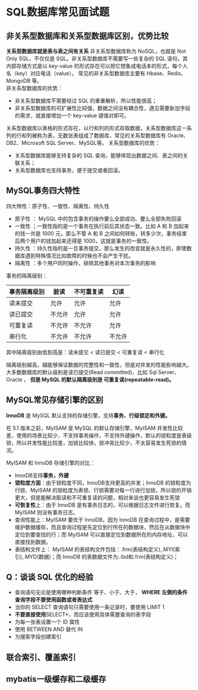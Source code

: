 # SQL数据库常见面试题

## 非关系型数据库和关系型数据库区别，优势比较
**关系型数据库就是表与表之间有关系**
非关系型数据库称为 NoSQL，也就是 Not Only SQL，不仅仅是 SQL。非关系型数据库不需要写一些复杂的 SQL 语句，其内部存储方式是以 key-value 的形式存在可以把它想象成电话本的形式，每个人名（key）对应电话（value）。 常见的非关系型数据库主要有 Hbase、Redis、MongoDB 等。     
非关系型数据库的优势：
* 非关系型数据库不需要经过 SQL 的重重解析，所以性能很高；      
* 非关系型数据库的可扩展性比较强，数据之间没有耦合性，遇见需要新加字段的需求，就直接增加一个 key-value 键值对即可。       

关系型数据库以表格的形式存在，以行和列的形式存取数据，关系型数据库这一系列的行和列被称为表，无数张表组成了数据库，常见的关系型数据库有 Oracle、DB2、Microsoft SQL Server、MySQL等。
关系型数据库的优势：
* 关系型数据库能够支持复杂的 SQL 查询，能够体现出数据之间、表之间的关联关系；
* 关系型数据库也支持事务，便于提交或者回滚。

## MySQL事务四大特性
四大特性：原子性、一致性、隔离性、持久性
* 原子性 ： MySQL 中的包含事务的操作要么全部成功、要么全部失败回滚
* 一致性 ；一致性指的是一个事务在执行前后其状态一致。比如 A 和 B 加起来的钱一共是 1000 元，那么不管 A 和 B 之间如何转账，转多少次，事务结束后两个用户的钱加起来还得是 1000，这就是事务的一致性。
* 持久性 ：持久性指的是一旦事务提交，那么发生的改变就是永久性的，即使数据库遇到特殊情况比如故障的时候也不会产生干扰。
* 隔离性 ：多个用户同时操作，排除其他事务对本次事务的影响 

事务的隔离级别：

| 事务隔离级别 | 脏读   | 不可重复读 | 幻读   |
| ------------ | ------ | ---------- | ------ |
| 读未提交     | 允许   | 允许       | 允许   |
| 读已提交     | 不允许 | 允许       | 允许   |
| 可重复读     | 不允许 | 不允许     | 允许   |
| 串行化       | 不允许 | 不允许     | 不允许 |

其中隔离级别由低到高是：读未提交 < 读已提交 < 可重复读 < 串行化

隔离级别越高，越能够保证数据的完整性和一致性，但是对并发的性能影响越大。大多数数据库的默认级别是读已提交(Read committed)，比如 Sql Server、Oracle ，
**但是 MySQL 的默认隔离级别是 可重复读(repeatable-read)。**

## MySQL常见存储引擎的区别
**InnoDB** 是 MySQL 默认支持的存储引擎，支持**事务、行级锁定和外键。**

在 5.1 版本之前，MyISAM 是 MySQL 的默认存储引擎，MyISAM 并发性比较差，使用的场景比较少，不支持事务操作，不支持外键操作，默认的锁粒度是表级锁，所以并发性能比较差，加锁比较快，锁冲突比较少，不太容易发生死锁的情况。

MyISAM 和 InnoDB 存储引擎的对比：
* InnoDB支持**事务，外键**
* **锁粒度方面**：由于锁粒度不同，InnoDB支持更高的并发；InnoDB 的锁粒度为行锁、MyISAM 的锁粒度为表锁、行锁需要对每一行进行加锁，所以锁的开销更大，但是能解决脏读和不可重复读的问题，相对来说也更容易发生死锁
* **可恢复性**上：由于 InnoDB 是有事务日志的，可以根据日志文件进行恢复。而 MyISAM 则没有事务日志。
* 查询性能上：MyISAM 要优于 InnoDB，因为 InnoDB 在查询过程中，是需要维护数据缓存，而且查询过程是先定位到行所在的数据块，然后在从数据块中定位到要查找的行；而 MyISAM 可以直接定位到数据所在的内存地址，可以直接找到数据。
* 表结构文件上： MyISAM 的表结构文件包括：.frm(表结构定义),.MYI(索引),.MYD(数据)；而 InnoDB 的表数据文件为:.ibd和.frm(表结构定义)；

## Q：谈谈 SQL 优化的经验
* 查询语句无论是使用哪种判断条件 等于、小于、大于， **WHERE 左侧的条件查询字段不要使用函数或者表达式**
* 当你的 SELECT 查询语句只需要使用一条记录时，要使用 LIMIT 1
* **不要直接使用**SELECT*，而应该使用具体需要查询的表字段
* 为每一张表设置一个 ID 属性
* 使用 BETWEEN AND 替代 IN
* 为搜索字段创建索引

## 联合索引、覆盖索引

## mybatis一级缓存和二级缓存